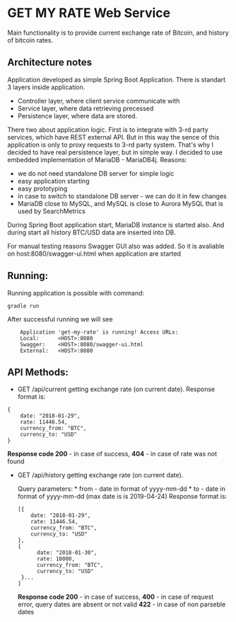 # GET MY RATE Web Service

Main functionality is to provide current exchange rate of Bitcoin, and history of bitcoin rates.

Architecture notes 
--

Application developed as simple Spring Boot Application. There is standart 3 layers inside application. 
 * Controller layer, where client service communicate with
 * Service layer, where data retrieving precessed
 * Persistence layer, where data are stored.

There two about application logic.
First is to integrate with 3-rd party services, which have REST external API. But in this way 
the sence of this application is only to proxy requests to 3-rd party system. 
That's why I decided to have real persistence layer, but in simple way.
I decided to use embedded implementation of MariaDB - MariaDB4j. 
Reasons: 
 * we do not need standalone DB server for simple logic
 * easy application starting
 * easy prototyping
 * in case to switch to standalone DB server - we can do it in few changes
 * MariaDB close to MySQL, and MySQL is close to Aurora MySQL that is used by SearchMetrics

During Spring Boot application start, MariaDB instance is started also. And during start all history 
BTC/USD data are inserted into DB.

For manual testing reasons Swagger GUI also was added. So it is avaliable on host:8080/swagger-ui.html 
when application are started

Running: 
--
Running application is possible with command:
```
gradle run
```
After successful running we will see 
```
	Application 'get-my-rate' is running! Access URLs:
	Local: 		<HOST>:8080
	Swagger: 	<HOST>:8080/swagger-ui.html
	External: 	<HOST>:8080
```

API Methods: 
--

* GET /api/current getting exchange rate (on current date).
Response format is:

```
{
    date: "2018-01-29",
    rate: 11446.54,
    currency_from: "BTC",
    currency_to: "USD"
}
```
**Response code 200** - in case of success, 
              **404** - in case of rate was not found
              
  
* GET /api/history getting exchange rate (on current date).
 
  Query parameters:
      * from - date in format of yyyy-mm-dd
      * to  - date in format of yyyy-mm-dd (max date is is 2019-04-24)
  Response format is:
  
  ```
  [{
      date: "2018-01-29",
      rate: 11446.54,
      currency_from: "BTC",
      currency_to: "USD"
  },
  {
        date: "2018-01-30",
        rate: 10000,
        currency_from: "BTC",
        currency_to: "USD"
   }...
  ]
  ```
  **Response code  200** - in case of success, 
                 **400** - in case of request error, query dates are absent or not valid
                 **422** - in case of non parseble dates
                
                

         
                
    

 